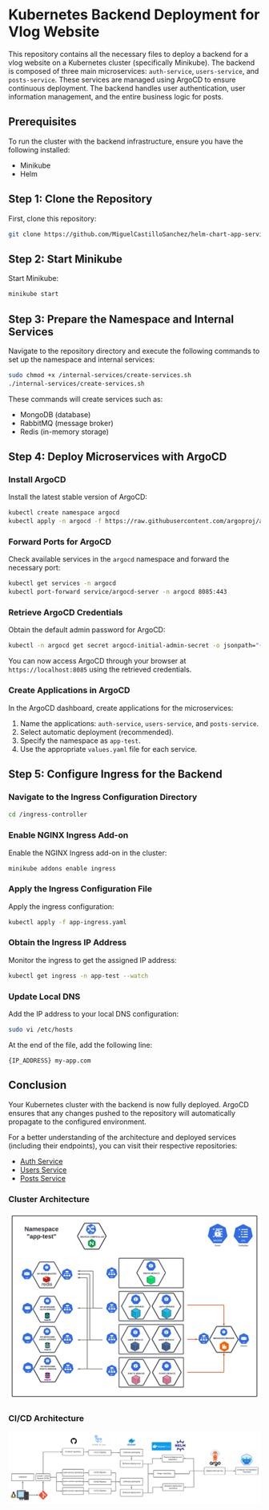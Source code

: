 # Kubernetes Backend Deployment for Vlog Website

This repository contains all the necessary files to deploy a backend for a vlog website on a Kubernetes cluster (specifically Minikube). The backend is composed of three main microservices: `auth-service`, `users-service`, and `posts-service`. These services are managed using ArgoCD to ensure continuous deployment. The backend handles user authentication, user information management, and the entire business logic for posts.

## Prerequisites
To run the cluster with the backend infrastructure, ensure you have the following installed:
- Minikube
- Helm

## Step 1: Clone the Repository
First, clone this repository:
```bash
git clone https://github.com/MiguelCastilloSanchez/helm-chart-app-services.git
```

## Step 2: Start Minikube
Start Minikube:
```bash
minikube start
```

## Step 3: Prepare the Namespace and Internal Services
Navigate to the repository directory and execute the following commands to set up the namespace and internal services:
```bash
sudo chmod +x /internal-services/create-services.sh
./internal-services/create-services.sh
```
These commands will create services such as:
- MongoDB (database)
- RabbitMQ (message broker)
- Redis (in-memory storage)

## Step 4: Deploy Microservices with ArgoCD
### Install ArgoCD
Install the latest stable version of ArgoCD:
```bash
kubectl create namespace argocd
kubectl apply -n argocd -f https://raw.githubusercontent.com/argoproj/argo-cd/stable/manifests/install.yaml
```

### Forward Ports for ArgoCD
Check available services in the `argocd` namespace and forward the necessary port:
```bash
kubectl get services -n argocd
kubectl port-forward service/argocd-server -n argocd 8085:443
```

### Retrieve ArgoCD Credentials
Obtain the default admin password for ArgoCD:
```bash
kubectl -n argocd get secret argocd-initial-admin-secret -o jsonpath="{.data.password}" | base64 -d
```

You can now access ArgoCD through your browser at `https://localhost:8085` using the retrieved credentials.

### Create Applications in ArgoCD
In the ArgoCD dashboard, create applications for the microservices:
1. Name the applications: `auth-service`, `users-service`, and `posts-service`.
2. Select automatic deployment (recommended).
3. Specify the namespace as `app-test`.
4. Use the appropriate `values.yaml` file for each service.

## Step 5: Configure Ingress for the Backend
### Navigate to the Ingress Configuration Directory
```bash
cd /ingress-controller
```

### Enable NGINX Ingress Add-on
Enable the NGINX Ingress add-on in the cluster:
```bash
minikube addons enable ingress
```

### Apply the Ingress Configuration File
Apply the ingress configuration:
```bash
kubectl apply -f app-ingress.yaml
```

### Obtain the Ingress IP Address
Monitor the ingress to get the assigned IP address:
```bash
kubectl get ingress -n app-test --watch
```

### Update Local DNS
Add the IP address to your local DNS configuration:
```bash
sudo vi /etc/hosts
```
At the end of the file, add the following line:
```
{IP_ADDRESS} my-app.com
```

## Conclusion
Your Kubernetes cluster with the backend is now fully deployed. ArgoCD ensures that any changes pushed to the repository will automatically propagate to the configured environment.

For a better understanding of the architecture and deployed services (including their endpoints), you can visit their respective repositories:
- [Auth Service](https://github.com/MiguelCastilloSanchez/spring-boot-auth-service)
- [Users Service](https://github.com/MiguelCastilloSanchez/spring-boot-users-service)
- [Posts Service](https://github.com/MiguelCastilloSanchez/spring-boot-posts-service)

### Cluster Architecture
![Cluster](images/cluster.png)

### CI/CD Architecture
![CI/CD](images/CICD.png)

